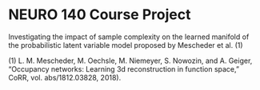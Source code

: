 # NEURO 140 Course Project

Investigating the impact of sample complexity on the learned manifold of the probabilistic latent variable model proposed by Mescheder et al. (1)

(1) L. M. Mescheder, M. Oechsle, M. Niemeyer, S. Nowozin, and A. Geiger, “Occupancy networks: Learning 3d
reconstruction in function space,” CoRR, vol. abs/1812.03828, 2018).
